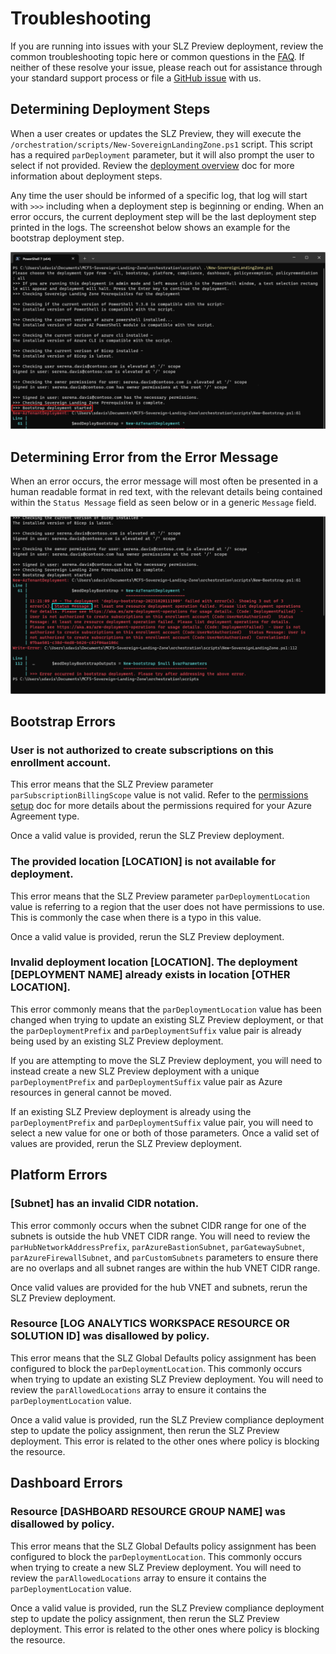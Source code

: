 # Troubleshooting

If you are running into issues with your SLZ Preview deployment, review the common troubleshooting topic here or common questions in the [FAQ](./12-FAQ.md). If neither of these resolve your issue, please reach out for assistance through your standard support process or file a [GitHub issue](https://github.com/Azure/sovereign-landing-zone/issues) with us. 

## Determining Deployment Steps

When a user creates or updates the SLZ Preview, they will execute the `/orchestration/scripts/New-SovereignLandingZone.ps1` script. This script has a required `parDeployment` parameter, but it will also prompt the user to select if not provided. Review the [deployment overview](./03-Deployment-Overview.md) doc for more information about deployment steps.
 
Any time the user should be informed of a specific log, that log will start with `>>>` including when a deployment step is beginning or ending. When an error occurs, the current deployment step will be the last deployment step printed in the logs. The screenshot below shows an example for the bootstrap deployment step.

![SLZ Preview Deployment Step in Logs](images/determine-deployment-steps.png)

## Determining Error from the Error Message

When an error occurs, the error message will most often be presented in a human readable format in red text, with the relevant details being contained within the `Status Message` field as seen below or in a generic `Message` field.

![SLZ Preview Error in Logs](images/determine-error-message.png)

## Bootstrap Errors

### User is not authorized to create subscriptions on this enrollment account.

This error means that the SLZ Preview parameter `parSubscriptionBillingScope` value is not valid. Refer to the [permissions setup](./05-Permissions-Tooling.md) doc for more details about the permissions required for your Azure Agreement type.

Once a valid value is provided, rerun the SLZ Preview deployment.

### The provided location [LOCATION] is not available for deployment.

This error means that the SLZ Preview parameter `parDeploymentLocation` value is referring to a region that the user does not have permissions to use. This is commonly the case when there is a typo in this value.

Once a valid value is provided, rerun the SLZ Preview deployment.

### Invalid deployment location [LOCATION]. The deployment [DEPLOYMENT NAME] already exists in location [OTHER LOCATION].

This error commonly means that the `parDeploymentLocation` value has been changed when trying to update an existing SLZ Preview deployment, or that the `parDeploymentPrefix` and `parDeploymentSuffix` value pair is already being used by an existing SLZ Preview deployment.

If you are attempting to move the SLZ Preview deployment, you will need to instead create a new SLZ Preview deployment with a unique `parDeploymentPrefix` and `parDeploymentSuffix` value pair as Azure resources in general cannot be moved.

If an existing SLZ Preview deployment is already using the `parDeploymentPrefix` and `parDeploymentSuffix` value pair, you will need to select a new value for one or both of those parameters. Once a valid set of values are provided, rerun the SLZ Preview deployment.

## Platform Errors

### [Subnet] has an invalid CIDR notation.

This error commonly occurs when the subnet CIDR range for one of the subnets is outside the hub VNET CIDR range. You will need to review the `parHubNetworkAddressPrefix`, `parAzureBastionSubnet`, `parGatewaySubnet`, `parAzureFirewallSubnet`, and `parCustomSubnets` parameters to ensure there are no overlaps and all subnet ranges are within the hub VNET CIDR range.

Once valid values are provided for the hub VNET and subnets, rerun the SLZ Preview deployment.

### Resource [LOG ANALYTICS WORKSPACE RESOURCE OR SOLUTION ID] was disallowed by policy.

This error means that the SLZ Global Defaults policy assignment has been configured to block the `parDeploymentLocation`. This commonly occurs when trying to update an existing SLZ Preview deployment. You will need to review the `parAllowedLocations` array to ensure it contains the `parDeploymentLocation` value.

Once a valid value is provided, run the SLZ Preview compliance deployment step to update the policy assignment, then rerun the SLZ Preview deployment. This error is related to the other ones where policy is blocking the resource.

## Dashboard Errors

### Resource [DASHBOARD RESOURCE GROUP NAME] was disallowed by policy.

This error means that the SLZ Global Defaults policy assignment has been configured to block the `parDeploymentLocation`. This commonly occurs when trying to create a new SLZ Preview deployment. You will need to review the `parAllowedLocations` array to ensure it contains the `parDeploymentLocation` value.

Once a valid value is provided, run the SLZ Preview compliance deployment step to update the policy assignment, then rerun the SLZ Preview deployment. This error is related to the other ones where policy is blocking the resource.
